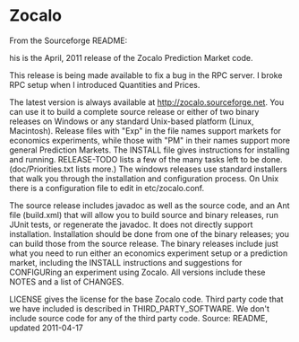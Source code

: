 # Zocalo

From the Sourceforge README:

his is the April, 2011 release of the Zocalo Prediction Market code.

This release is being made available to fix a bug in the RPC server.
I broke RPC setup when I introduced Quantities and Prices.  

The latest version is always available at
http://zocalo.sourceforge.net.  You can use it to build a complete
source release or either of two binary releases on Windows or any
standard Unix-based platform (Linux, Macintosh).  Release files with
"Exp" in the file names support markets for economics experiments,
while those with "PM" in their names support more general Prediction
Markets.  The INSTALL file gives instructions for installing and
running.  RELEASE-TODO lists a few of the many tasks left to be done.
(doc/Priorities.txt lists more.)  The windows releases use standard
installers that walk you through the installation and configuration
process.  On Unix there is a configuration file to edit in etc/zocalo.conf.

The source release includes javadoc as well as the source code, and an
Ant file (build.xml) that will allow you to build source and binary
releases, run JUnit tests, or regenerate the javadoc.  It does not
directly support installation.  Installation should be done from one
of the binary releases; you can build those from the source release.
The binary releases include just what you need to run either an
economics experiment setup or a prediction market, including the
INSTALL instructions and suggestions for CONFIGURing an experiment
using Zocalo.  All versions include these NOTES and a list of CHANGES.

LICENSE gives the license for the base Zocalo code.  Third party code
that we have included is described in THIRD_PARTY_SOFTWARE.  We don't
include source code for any of the third party code.
Source: README, updated 2011-04-17
